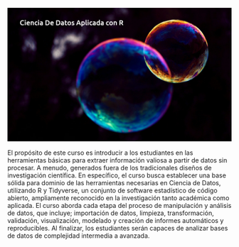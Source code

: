
![...](img/cdar.jpg)


El propósito de este curso es introducir a los estudiantes en las herramientas básicas para extraer información valiosa a partir de datos sin procesar. A menudo, generados fuera de los tradicionales diseños de investigación científica. En específico, el curso busca establecer una base sólida para dominio de las herramientas necesarias en Ciencia de Datos, utilizando R y Tidyverse, un conjunto de software estadístico de código abierto, ampliamente reconocido en la investigación tanto académica como aplicada. El curso aborda cada etapa del proceso de manipulación y análisis de datos, que incluye; importación de datos, limpieza, transformación, validación, visualización, modelado y creación de informes automáticos y reproducibles. Al finalizar, los estudiantes serán capaces de analizar bases de datos de complejidad intermedia a avanzada.
